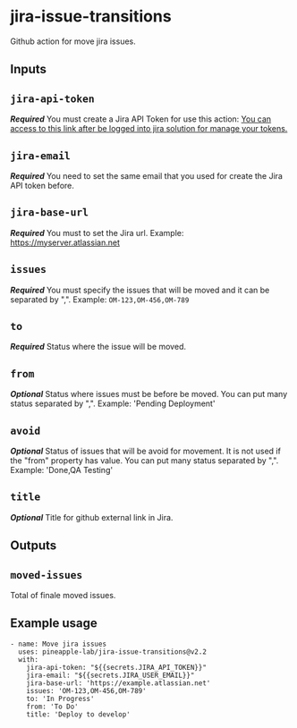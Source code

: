 # jira-issue-transitions
Github action for move jira issues. 

## **Inputs**
## `jira-api-token`

***Required*** You must create a Jira API Token for use this action:
[You can access to this link after be logged into jira solution for manage your tokens.](https://id.atlassian.com/manage-profile/security/api-tokens)

## `jira-email`

***Required*** You need to set the same email that you used for create the Jira API token before.

## `jira-base-url`

***Required*** You must to set the Jira url. Example: https://myserver.atlassian.net

## `issues`

***Required*** You must specify the issues that will be moved and it can be separated by ",". Example: `OM-123,OM-456,OM-789`

## `to`

***Required*** Status where the issue will be moved.

## `from`

***Optional*** Status where issues must be before be moved. You can put many status separated by ",". Example: 'Pending Deployment'

## `avoid`

***Optional*** Status of issues that will be avoid for movement. It is not used if the "from" property has value. You can put many status separated by ",". Example: 'Done,QA Testing'

## `title`

***Optional*** Title for github external link in Jira.


## **Outputs**

## `moved-issues`

Total of finale moved issues.

## Example usage

```
- name: Move jira issues
  uses: pineapple-lab/jira-issue-transitions@v2.2
  with:
    jira-api-token: "${{secrets.JIRA_API_TOKEN}}"
    jira-email: "${{secrets.JIRA_USER_EMAIL}}"
    jira-base-url: 'https://example.atlassian.net'
    issues: 'OM-123,OM-456,OM-789'
    to: 'In Progress'
    from: 'To Do'
    title: 'Deploy to develop'
```
